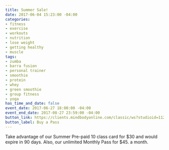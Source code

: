```yaml
---
title: Summer Sale!
date: 2017-06-04 15:23:00 -04:00
categories:
- fitness
- exercise
- workouts
- nutrition
- lose weight
- getting healthy
- muscle
tags:
- zumba
- barra fusion
- personal trainer
- smoothie
- protein
- whey
- green smoothie
- group fitness
- yoga
has_time_and_date: false
event_date: 2017-06-27 18:00:00 -04:00
event_end_date: 2017-08-27 23:59:00 -04:00
button_link: https://clients.mindbodyonline.com/classic/ws?studioid=112719&stype=41&sTG=22
button_label: Buy a Pass
---
```


Take advantage of our Summer Pre-paid 10 class card for $30 and would expire in 90 days. Also, our unlimited Monthly Pass for $45. a month.